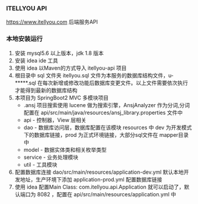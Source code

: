 ### ITELLYOU API
https://www.itellyou.com 后端服务API

### 本地安装运行

1. 安装 mysql5.6 以上版本，jdk 1.8 版本
2. 安装 idea ide 工具
3. 使用 idea 以Maven的方式导入 itellyou-api 项目
4. 根目录中 sql 文件夹 itellyou.sql 文件为本服务的数据库结构文件，u-*****.sql 在每次新增或修改功能后数据库变更文件。以上文件需要依次执行才能得到最新的数据库结构
5. 本项目为 SpringBoot2 MVC 多模块项目
    * .ansj 项目搜索使用 lucene 做为搜索引擎，AnsjAnalyzer 作为分词,分词配置在 api/src/main/java/resources/ansj_library.properties 文件中
    * api - 控制器，View 层相关
    * dao - 数据库访问层，数据库配置在该模块 resources 中 dev 为开发模式下的数据库链接，prod 为正式环境链接，大部分sql文件在 mapper目录 中
    * model - 数据实体类和相关枚举类型
    * service - 业务处理模块
    * util - 工具模块
 6. 配置数据库连接 dao/src/main/resources/application-dev.yml 默认本地开发地址，生产环境下添加 application-prod.yml 配置数据库链接
 7. 使用 idea 配置Main Class: com.itellyou.api.Application 就可以启动了，默认端口为 8082 ，配置在 api/src/main/resources/application.yml 中